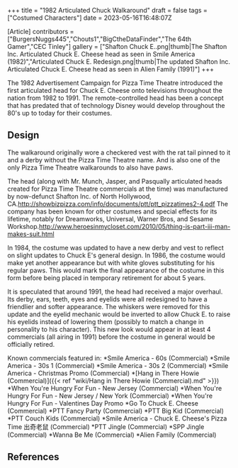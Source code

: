 +++
title = "1982 Articulated Chuck Walkaround"
draft = false
tags = ["Costumed Characters"]
date = 2023-05-16T16:48:07Z

[Article]
contributors = ["BurgersNuggs445","Chouts1","BigCtheDataFinder","The 64th Gamer","CEC Tinley"]
gallery = ["Shafton Chuck E..png|thumb|The Shafton Inc. Articulated Chuck E. Cheese head as seen in Smile America (1982)","Articulated Chuck E. Redesign.png|thumb|The updated Shafton Inc. Articulated Chuck E. Cheese head as seen in Alien Family (1991)"]
+++

The 1982 Advertisement Campaign for Pizza Time Theatre introduced the first articulated head for Chuck E. Cheese onto televisions throughout the nation from 1982 to 1991. The remote-controlled head has been a concept that has predated that of technology Disney would develop throughout the 80's up to today for their costumes.

## Design ##
The walkaround originally wore a checkered vest with the rat tail pinned to it and a derby without the Pizza Time Theatre name. And is also one of the only Pizza Time Theatre walkarounds to also have paws.


The head (along with Mr. Munch, Jasper, and Pasqually articulated heads created for Pizza Time Theatre commercials at the time) was manufactured by now-defunct Shafton Inc. of North Hollywood, CA.<ref>http://showbizpizza.com/info/documents/ptt/ptt_pizzatimes2-4.pdf</ref> The company has been known for other costumes and special effects for its lifetime, notably for Dreamworks, Universal, Warner Bros, and Sesame Workshop.<ref>http://www.heroesinmycloset.com/2010/05/thing-is-part-iii-man-makes-suit.html</ref>


In 1984, the costume was updated to have a new derby and vest to reflect on slight updates to Chuck E's general design. In 1986, the costume would make yet another appearance but with white gloves substituting for his regular paws. This would mark the final appearance of the costume in this form before being placed in temporary retirement for about 5 years.


It is speculated that around 1991, the head had received a major overhaul. Its derby, ears, teeth, eyes and eyelids were all redesigned to have a friendlier and softer appearance. The whiskers were removed for this update and the eyelid mechanic would be inverted to allow Chuck E. to raise his eyelids instead of lowering them (possibly to match a change in personality to his character). This new look would appear in at least 4 commercials (all airing in 1991) before the costume in general would be officially retired.




Known commercials featured in:
*Smile America - 60s (Commercial)
*Smile America - 30s 1 (Commercial)
*Smile America - 30s 2 (Commercial)
*Smile America - Christmas Promo (Commercial)
*[Hang in There Howie (Commercial)]({{< ref "wiki/Hang in There Howie (Commercial).md" >}})
*When You're Hungry For Fun - New Jersey (Commercial)
*When You're Hungry For Fun - New Jersey / New York (Commercial)
*When You're Hungry For Fun - Valentines Day Promo
*Go To Chuck E. Cheese (Commercial)
*PTT Fancy Party (Commercial)
*PTT Big Kid (Commercial)
*PTT Couch Kids (Commercial)
*Smile America - Chuck E. Cheese's Pizza Time 出奇老鼠 (Commercial)
*PTT Jingle (Commercial)
*SPP Jingle (Commercial)
*Wanna Be Me (Commercial)
*Alien Family (Commercial)

## References ##
<references />